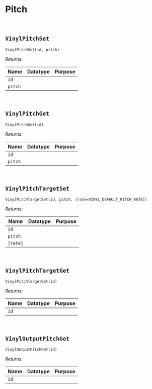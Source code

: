 # Pitch

&nbsp;

## `VinylPitchSet`

`VinylPitchSet(id, pitch)`

*Returns:*

|Name     |Datatype|Purpose                                           |
|---------|--------|--------------------------------------------------|
|`id`     |        |                                                  |
|`pitch`  |        |                                                  |

&nbsp;

## `VinylPitchGet`

`VinylPitchGet(id)`

*Returns:*

|Name     |Datatype|Purpose                                           |
|---------|--------|--------------------------------------------------|
|`id`     |        |                                                  |
|`pitch`  |        |                                                  |

&nbsp;

## `VinylPitchTargetSet`

`VinylPitchTargetSet(id, pitch, [rate=VINYL_DEFAULT_PITCH_RATE])`

*Returns:*

|Name     |Datatype|Purpose                                           |
|---------|--------|--------------------------------------------------|
|`id`     |        |                                                  |
|`pitch`  |        |                                                  |
|`[rate]` |        |                                                  |

&nbsp;

## `VinylPitchTargetGet`

`VinylPitchTargetGet(id)`

*Returns:*

|Name     |Datatype|Purpose                                           |
|---------|--------|--------------------------------------------------|
|`id`     |        |                                                  |

&nbsp;

## `VinylOutputPitchGet`

`VinylOutputPitchGet(id)`

*Returns:*

|Name     |Datatype|Purpose                                           |
|---------|--------|--------------------------------------------------|
|`id`     |        |                                                  |